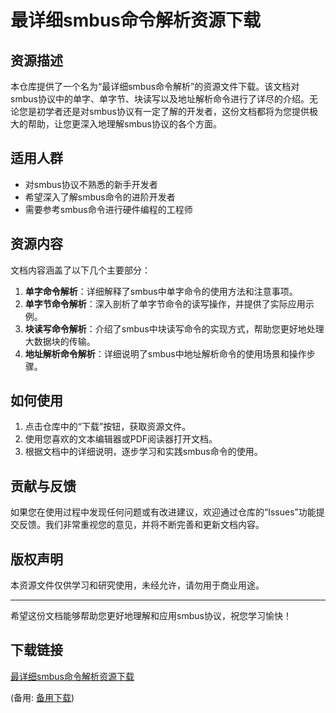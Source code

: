 # 最详细smbus命令解析资源下载

## 资源描述

本仓库提供了一个名为“最详细smbus命令解析”的资源文件下载。该文档对smbus协议中的单字、单字节、块读写以及地址解析命令进行了详尽的介绍。无论您是初学者还是对smbus协议有一定了解的开发者，这份文档都将为您提供极大的帮助，让您更深入地理解smbus协议的各个方面。

## 适用人群

- 对smbus协议不熟悉的新手开发者
- 希望深入了解smbus命令的进阶开发者
- 需要参考smbus命令进行硬件编程的工程师

## 资源内容

文档内容涵盖了以下几个主要部分：

1. **单字命令解析**：详细解释了smbus中单字命令的使用方法和注意事项。
2. **单字节命令解析**：深入剖析了单字节命令的读写操作，并提供了实际应用示例。
3. **块读写命令解析**：介绍了smbus中块读写命令的实现方式，帮助您更好地处理大数据块的传输。
4. **地址解析命令解析**：详细说明了smbus中地址解析命令的使用场景和操作步骤。

## 如何使用

1. 点击仓库中的“下载”按钮，获取资源文件。
2. 使用您喜欢的文本编辑器或PDF阅读器打开文档。
3. 根据文档中的详细说明，逐步学习和实践smbus命令的使用。

## 贡献与反馈

如果您在使用过程中发现任何问题或有改进建议，欢迎通过仓库的“Issues”功能提交反馈。我们非常重视您的意见，并将不断完善和更新文档内容。

## 版权声明

本资源文件仅供学习和研究使用，未经允许，请勿用于商业用途。

---

希望这份文档能够帮助您更好地理解和应用smbus协议，祝您学习愉快！

## 下载链接
[最详细smbus命令解析资源下载](https://pan.quark.cn/s/32b6dee5f51f) 

(备用: [备用下载](https://pan.baidu.com/s/1yTOg-S5gHMFXbAlL3lO7pA?pwd=v3hs))
